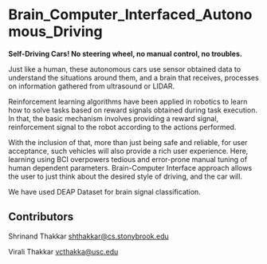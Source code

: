 # Brain_Computer_Interfaced_Autonomous_Driving
**Self-Driving Cars! No steering wheel, no manual control, no troubles.** 

Just like a human, these autonomous cars use sensor obtained data to understand the situations 
around them, and a brain that receives, processes on information gathered from ultrasound or LIDAR. 

Reinforcement learning algorithms have been applied in robotics to learn how to solve tasks based on reward signals obtained 
during task execution. In that, the basic mechanism involves providing a reward signal, reinforcement signal to the robot 
according to the actions performed. 

With the inclusion of that, more than just being safe and reliable, for user acceptance, such vehicles will also provide a 
rich user experience. Here, learning using BCI overpowers tedious and error-prone manual tuning of human dependent parameters. 
Brain-Computer Interface approach allows the user to just think about the desired style of driving, and the car will.

We have used DEAP Dataset for brain signal classification.

## Contributors
Shrinand Thakkar <shthakkar@cs.stonybrook.edu>


Virali Thakkar <vcthakka@usc.edu>
